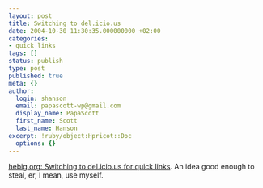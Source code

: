 ```yaml
---
layout: post
title: Switching to del.icio.us
date: 2004-10-30 11:30:35.000000000 +02:00
categories:
- quick links
tags: []
status: publish
type: post
published: true
meta: {}
author:
  login: shanson
  email: papascott-wp@gmail.com
  display_name: PapaScott
  first_name: Scott
  last_name: Hanson
excerpt: !ruby/object:Hpricot::Doc
  options: {}
---
```

<p><a title="Switching to del.icio.us :: hebig.org/blog" href="http://www.hebig.org/blogs/archives/main/001714.php">hebig.org: Switching to del.icio.us for quick links</a>. An idea good enough to steal, er, I mean, use myself.</p>
